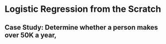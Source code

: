 # Logistic Regression from the Scratch
## Case Study: Determine whether a person makes over 50K a year, 
